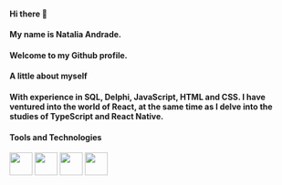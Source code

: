 #### Hi there 👋

#### My name is Natalia Andrade. 
#### Welcome to my Github profile.

#### A little about myself
#### With experience in SQL, Delphi, JavaScript, HTML and CSS. I have ventured into the world of React, at the same time as I delve into the studies of TypeScript and React Native.

#### Tools and Technologies
<img src="https://cdn.jsdelivr.net/gh/devicons/devicon/icons/react/react-original.svg" width="40" height="40" /> <img src="https://cdn.jsdelivr.net/gh/devicons/devicon/icons/typescript/typescript-original.svg" width="40" height="40" /> <img src="https://cdn.jsdelivr.net/gh/devicons/devicon/icons/javascript/javascript-original.svg" width="40" height="40"/> <img src="https://cdn.jsdelivr.net/gh/devicons/devicon/icons/nodejs/nodejs-original-wordmark.svg" width="40" height="40" />
          
